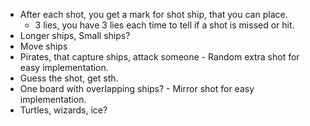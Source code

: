 - After each shot, you get a mark for shot ship, that you can place.
    - 3 lies, you have 3 lies each time to tell if a shot is missed or hit.
- Longer ships, Small ships?
- Move ships
- Pirates, that capture ships, attack someone - Random extra shot for easy implementation.
- Guess the shot, get sth.
- One board with overlapping ships? - Mirror shot for easy implementation.
- Turtles, wizards, ice?